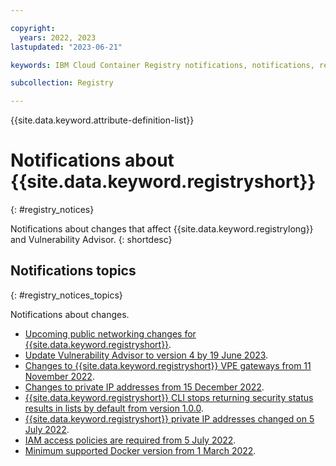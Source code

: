 ```yaml
---

copyright:
  years: 2022, 2023
lastupdated: "2023-06-21"

keywords: IBM Cloud Container Registry notifications, notifications, registry, changes, iam

subcollection: Registry

---
```


{{site.data.keyword.attribute-definition-list}}

# Notifications about {{site.data.keyword.registryshort}}
{: #registry_notices}

Notifications about changes that affect {{site.data.keyword.registrylong}} and Vulnerability Advisor.
{: shortdesc}

## Notifications topics
{: #registry_notices_topics}

Notifications about changes.

- [Upcoming public networking changes for {{site.data.keyword.registryshort}}](/docs/Registry?topic=Registry-registry_notices_wildcard_domains&interface=ui).
- [Update Vulnerability Advisor to version 4 by 19 June 2023](/docs/Registry?topic=Registry-registry_notices_va_v4).
- [Changes to {{site.data.keyword.registryshort}} VPE gateways from 11 November 2022](/docs/Registry?topic=Registry-registry_notices_vpe).
- [Changes to private IP addresses from 15 December 2022](/docs/Registry?topic=Registry-registry_notices_ip_address).
- [{{site.data.keyword.registryshort}} CLI stops returning security status results in lists by default from version 1.0.0](/docs/Registry?topic=Registry-registry_notices_lists).
- [{{site.data.keyword.registryshort}} private IP addresses changed on 5 July 2022](/docs/Registry?topic=Registry-registry_notices_iam_private_network).
- [IAM access policies are required from 5 July 2022](/docs/Registry?topic=Registry-registry_notices_iam_policy).
- [Minimum supported Docker version from 1 March 2022](/docs/Registry?topic=Registry-registry_notices_docker).
